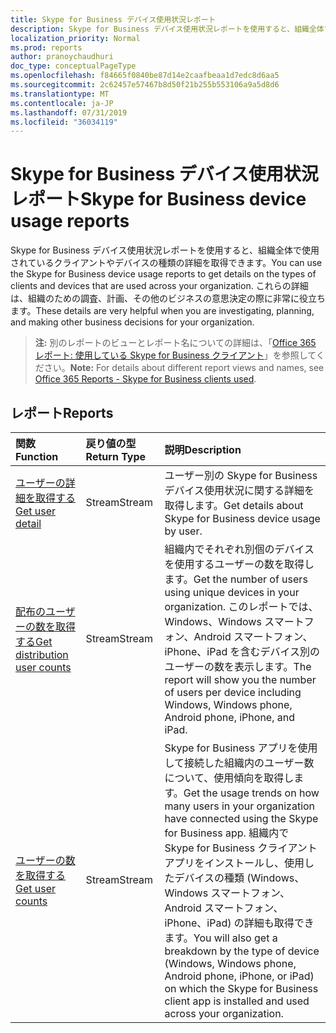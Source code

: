 ```yaml
---
title: Skype for Business デバイス使用状況レポート
description: Skype for Business デバイス使用状況レポートを使用すると、組織全体で使用されているクライアントやデバイスの種類の詳細を取得できます。 これらの詳細は、組織のための調査、計画、その他のビジネスの意思決定の際に非常に役立ちます。
localization_priority: Normal
ms.prod: reports
author: pranoychaudhuri
doc_type: conceptualPageType
ms.openlocfilehash: f84665f0840be87d14e2caafbeaa1d7edc8d6aa5
ms.sourcegitcommit: 2c62457e57467b8d50f21b255b553106a9a5d8d6
ms.translationtype: MT
ms.contentlocale: ja-JP
ms.lasthandoff: 07/31/2019
ms.locfileid: "36034119"
---
```

# <a name="skype-for-business-device-usage-reports"></a><span data-ttu-id="95c3e-104">Skype for Business デバイス使用状況レポート</span><span class="sxs-lookup"><span data-stu-id="95c3e-104">Skype for Business device usage reports</span></span>

<span data-ttu-id="95c3e-105">Skype for Business デバイス使用状況レポートを使用すると、組織全体で使用されているクライアントやデバイスの種類の詳細を取得できます。</span><span class="sxs-lookup"><span data-stu-id="95c3e-105">You can use the Skype for Business device usage reports to get details on the types of clients and devices that are used across your organization.</span></span> <span data-ttu-id="95c3e-106">これらの詳細は、組織のための調査、計画、その他のビジネスの意思決定の際に非常に役立ちます。</span><span class="sxs-lookup"><span data-stu-id="95c3e-106">These details are very helpful when you are investigating, planning, and making other business decisions for your organization.</span></span>

> <span data-ttu-id="95c3e-107">**注:** 別のレポートのビューとレポート名についての詳細は、「[Office 365 レポート: 使用している Skype for Business クライアント](https://support.office.com/client/Skype-for-Business-clients-used-b9019c36-034f-40c7-acb0-c2a0400b03c3)」を参照してください。</span><span class="sxs-lookup"><span data-stu-id="95c3e-107">**Note:** For details about different report views and names, see [Office 365 Reports - Skype for Business clients used](https://support.office.com/client/Skype-for-Business-clients-used-b9019c36-034f-40c7-acb0-c2a0400b03c3).</span></span>

## <a name="reports"></a><span data-ttu-id="95c3e-108">レポート</span><span class="sxs-lookup"><span data-stu-id="95c3e-108">Reports</span></span>

| <span data-ttu-id="95c3e-109">関数</span><span class="sxs-lookup"><span data-stu-id="95c3e-109">Function</span></span>                                 | <span data-ttu-id="95c3e-110">戻り値の型</span><span class="sxs-lookup"><span data-stu-id="95c3e-110">Return Type</span></span> | <span data-ttu-id="95c3e-111">説明</span><span class="sxs-lookup"><span data-stu-id="95c3e-111">Description</span></span>                              |
| :--------------------------------------- | :---------- | :--------------------------------------- |
| [<span data-ttu-id="95c3e-112">ユーザーの詳細を取得する</span><span class="sxs-lookup"><span data-stu-id="95c3e-112">Get user detail</span></span>](../api/reportroot-getskypeforbusinessdeviceusageuserdetail.md) | <span data-ttu-id="95c3e-113">Stream</span><span class="sxs-lookup"><span data-stu-id="95c3e-113">Stream</span></span>      | <span data-ttu-id="95c3e-114">ユーザー別の Skype for Business デバイス使用状況に関する詳細を取得します。</span><span class="sxs-lookup"><span data-stu-id="95c3e-114">Get details about Skype for Business device usage by user.</span></span> |
| [<span data-ttu-id="95c3e-115">配布のユーザーの数を取得する</span><span class="sxs-lookup"><span data-stu-id="95c3e-115">Get distribution user counts</span></span>](../api/reportroot-getskypeforbusinessdeviceusagedistributionusercounts.md) | <span data-ttu-id="95c3e-116">Stream</span><span class="sxs-lookup"><span data-stu-id="95c3e-116">Stream</span></span>      | <span data-ttu-id="95c3e-117">組織内でそれぞれ別個のデバイスを使用するユーザーの数を取得します。</span><span class="sxs-lookup"><span data-stu-id="95c3e-117">Get the number of users using unique devices in your organization.</span></span> <span data-ttu-id="95c3e-118">このレポートでは、Windows、Windows スマートフォン、Android スマートフォン、iPhone、iPad を含むデバイス別のユーザーの数を表示します。</span><span class="sxs-lookup"><span data-stu-id="95c3e-118">The report will show you the number of users per device including Windows, Windows phone, Android phone, iPhone, and iPad.</span></span> |
| [<span data-ttu-id="95c3e-119">ユーザーの数を取得する</span><span class="sxs-lookup"><span data-stu-id="95c3e-119">Get user counts</span></span>](../api/reportroot-getskypeforbusinessdeviceusageusercounts.md) | <span data-ttu-id="95c3e-120">Stream</span><span class="sxs-lookup"><span data-stu-id="95c3e-120">Stream</span></span>      | <span data-ttu-id="95c3e-121">Skype for Business アプリを使用して接続した組織内のユーザー数について、使用傾向を取得します。</span><span class="sxs-lookup"><span data-stu-id="95c3e-121">Get the usage trends on how many users in your organization have connected using the Skype for Business app.</span></span> <span data-ttu-id="95c3e-122">組織内で Skype for Business クライアント アプリをインストールし、使用したデバイスの種類 (Windows、Windows スマートフォン、Android スマートフォン、iPhone、iPad) の詳細も取得できます。</span><span class="sxs-lookup"><span data-stu-id="95c3e-122">You will also get a breakdown by the type of device (Windows, Windows phone, Android phone, iPhone, or iPad) on which the Skype for Business client app is installed and used across your organization.</span></span> |
